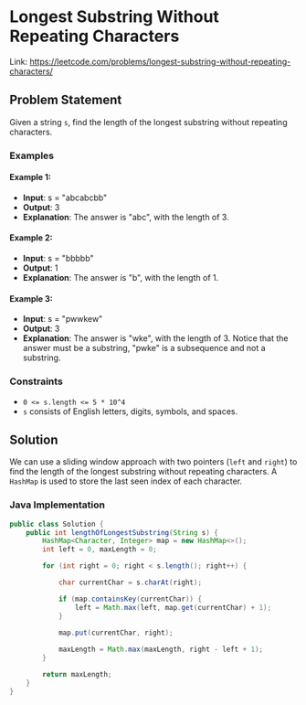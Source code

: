 # Longest Substring Without Repeating Characters

Link: https://leetcode.com/problems/longest-substring-without-repeating-characters/


## Problem Statement

Given a string `s`, find the length of the longest substring without repeating characters.

### Examples

#### Example 1:
- **Input**: s = "abcabcbb"
- **Output**: 3
- **Explanation**: The answer is "abc", with the length of 3.

#### Example 2:
- **Input**: s = "bbbbb"
- **Output**: 1
- **Explanation**: The answer is "b", with the length of 1.

#### Example 3:
- **Input**: s = "pwwkew"
- **Output**: 3
- **Explanation**: The answer is "wke", with the length of 3.
  Notice that the answer must be a substring, "pwke" is a subsequence and not a substring.

### Constraints

- `0 <= s.length <= 5 * 10^4`
- `s` consists of English letters, digits, symbols, and spaces.

## Solution

We can use a sliding window approach with two pointers (`left` and `right`) to find the length of the longest substring without repeating characters. A `HashMap` is used to store the last seen index of each character.

### Java Implementation

```java
public class Solution {
    public int lengthOfLongestSubstring(String s) {
        HashMap<Character, Integer> map = new HashMap<>();
        int left = 0, maxLength = 0;

        for (int right = 0; right < s.length(); right++) {

            char currentChar = s.charAt(right);

            if (map.containsKey(currentChar)) {
                left = Math.max(left, map.get(currentChar) + 1);
            }

            map.put(currentChar, right);
            
            maxLength = Math.max(maxLength, right - left + 1);
        }

        return maxLength;
    }
}
